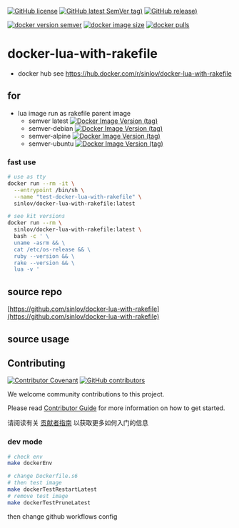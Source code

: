 
[![GitHub license](https://img.shields.io/github/license/sinlov/docker-lua-with-rakefile)](https://github.com/sinlov/docker-lua-with-rakefile)
[![GitHub latest SemVer tag)](https://img.shields.io/github/v/tag/sinlov/docker-lua-with-rakefile)](https://github.com/sinlov/docker-lua-with-rakefile/tags)
[![GitHub release)](https://img.shields.io/github/v/release/sinlov/docker-lua-with-rakefile)](https://github.com/sinlov/docker-lua-with-rakefile/releases)


[![docker version semver](https://img.shields.io/docker/v/sinlov/docker-lua-with-rakefile?sort=semver)](https://hub.docker.com/r/sinlov/docker-lua-with-rakefile)
[![docker image size](https://img.shields.io/docker/image-size/sinlov/docker-lua-with-rakefile)](https://hub.docker.com/r/sinlov/docker-lua-with-rakefile)
[![docker pulls](https://img.shields.io/docker/pulls/sinlov/docker-lua-with-rakefile)](https://hub.docker.com/r/sinlov/docker-lua-with-rakefile/tags?page=1&ordering=last_updated)

# docker-lua-with-rakefile

- docker hub see https://hub.docker.com/r/sinlov/docker-lua-with-rakefile

## for

- lua image run as rakefile parent image
  - semver latest [![Docker Image Version (tag)](https://img.shields.io/docker/v/nickblah/lua/latest?style=social&label=nickblah%2Flua)](https://hub.docker.com/r/nickblah/lua/tags)
  - semver-debian [![Docker Image Version (tag)](https://img.shields.io/docker/v/nickblah/lua/debian?style=social&label=nickblah%2Flua)](https://hub.docker.com/r/nickblah/lua/tags?name=debian)
  - semver-alpine [![Docker Image Version (tag)](https://img.shields.io/docker/v/nickblah/lua/alpine?style=social&label=nickblah%2Flua)](https://hub.docker.com/r/nickblah/lua/tags?name=alpine)
  - semver-ubuntu [![Docker Image Version (tag)](https://img.shields.io/docker/v/nickblah/lua/ubuntu?style=social&label=nickblah%2Flua)](https://hub.docker.com/r/nickblah/lua/tags?name=ubuntu)

### fast use

```bash
# use as tty
docker run --rm -it \
  --entrypoint /bin/sh \
  --name "test-docker-lua-with-rakefile" \
  sinlov/docker-lua-with-rakefile:latest

# see kit versions
docker run --rm \
  sinlov/docker-lua-with-rakefile:latest \
  bash -c ' \
  uname -asrm && \
  cat /etc/os-release && \
  ruby --version && \
  rake --version && \
  lua -v '
```

## source repo

[https://github.com/sinlov/docker-lua-with-rakefile](https://github.com/sinlov/docker-lua-with-rakefile)

## source usage

## Contributing

[![Contributor Covenant](https://img.shields.io/badge/contributor%20covenant-v1.4-ff69b4.svg)](.github/CONTRIBUTING_DOC/CODE_OF_CONDUCT.md)
[![GitHub contributors](https://img.shields.io/github/contributors/sinlov/docker-lua-with-rakefile)](https://github.com/sinlov/docker-lua-with-rakefile/graphs/contributors)

We welcome community contributions to this project.

Please read [Contributor Guide](.github/CONTRIBUTING_DOC/CONTRIBUTING.md) for more information on how to get started.

请阅读有关 [贡献者指南](.github/CONTRIBUTING_DOC/zh-CN/CONTRIBUTING.md) 以获取更多如何入门的信息

### dev mode

```bash
# check env
make dockerEnv

# change Dockerfile.s6
# then test image
make dockerTestRestartLatest
# remove test image
make dockerTestPruneLatest
```

then change github workflows config
